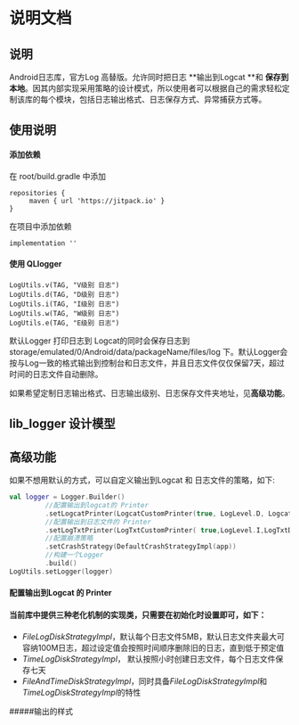# 说明文档

## 说明
 Android日志库，官方Log 高替版。允许同时把日志 **输出到Logcat **和 **保存到本地**。因其内部实现采用策略的设计模式，所以使用者可以根据自己的需求轻松定制该库的每个模块，包括日志输出格式、日志保存方式、异常捕获方式等。

## 使用说明

#### 添加依赖

在 root/build.gradle 中添加

```
repositories {
     maven { url 'https://jitpack.io' }
}
```

在项目中添加依赖

```
implementation ''
```

#### 使用 QLlogger

```
LogUtils.v(TAG, "V级别 日志")  
LogUtils.d(TAG, "D级别 日志") 
LogUtils.i(TAG, "I级别 日志")  
LogUtils.w(TAG, "W级别 日志")  
LogUtils.e(TAG, "E级别 日志")  
```

默认Logger 打印日志到 Logcat的同时会保存日志到 storage/emulated/0/Android/data/packageName/files/log 下。默认Logger会按与Log一致的格式输出到控制台和日志文件，并且日志文件仅仅保留7天，超过时间的日志文件自动删除。

如果希望定制日志输出格式、日志输出级别、日志保存文件夹地址，见**高级功能**。


## lib_logger 设计模型



## 高级功能

如果不想用默认的方式，可以自定义输出到Logcat 和 日志文件的策略，如下:

```kotlin
val logger = Logger.Builder()
         //配置输出到logcat的 Printer
         .setLogcatPrinter(LogcatCustomPrinter(true, LogLevel.D, LogcatDefaultFormatStrategy()))
         //配置输出到日志文件的 Printer
         .setLogTxtPrinter(LogTxtCustomPrinter( true,LogLevel.I,LogTxtDefaultFormatStrategy(),TimeLogDiskStrategyImpl()))
         //配置崩溃策略
         .setCrashStrategy(DefaultCrashStrategyImpl(app)) 
         //构建一个Logger
         .build() 
LogUtils.setLogger(logger)
```

#### 配置输出到Logcat 的 Printer

#### 当前库中提供三种老化机制的实现类，只需要在初始化时设置即可，如下：

+ *FileLogDiskStrategyImpl*，默认每个日志文件5MB，默认日志文件夹最大可容纳100M日志，超过设定值会按照时间顺序删除旧的日志，直到低于预定值
+ *TimeLogDiskStrategyImpl*，  默认按照小时创建日志文件，每个日志文件保存七天
+ *FileAndTimeDiskStrategyImpl*，同时具备*FileLogDiskStrategyImpl*和*TimeLogDiskStrategyImpl*的特性

#####输出的样式

